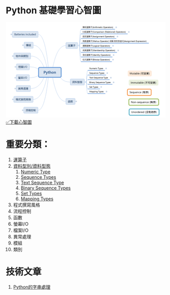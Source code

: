 # Python 基礎學習心智圖
![image](images/python_mind_map.png)
[✅下載心智圖](materials/python.xmind)

# 重要分類：
1. [運算子](materials/operator.md)
1. [資料型別/資料型態](materials/type.md)
    1. [Numeric Type](materials/type_numerical.md)
    1. [Sequence Types](materials/type_sequence.md)
    1. [Text Sequence Type](materials/type_text_sequence.md)
    1. [Binary Sequence Types](materials/type_binary_sequence.md)
    1. [Set Types](materials/type_set.md)
    1. [Mapping Types](materials/type_map.md)
1. 程式撰寫風格
1. 流程控制
1. 函數
1. 螢幕I/O
1. 檔案I/O
1. 異常處理
1. 模組
1. 類別



# 技術文章
1. [Python的字串處理](article/001_string.md)